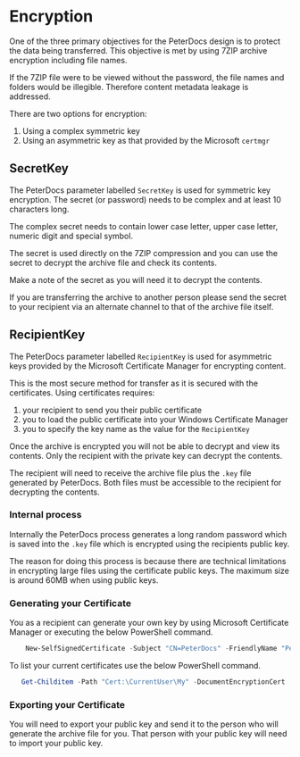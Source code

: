 # Encryption

One of the three primary objectives for the PeterDocs design is to
protect the data being transferred.  This objective is met by
using 7ZIP archive encryption including file names.

If the 7ZIP file were to be viewed without the password, the file names
and folders would be illegible.  Therefore content metadata leakage is
addressed.

There are two options for encryption:

1. Using a complex symmetric key
2. Using an asymmetric key as that provided by the Microsoft ```certmgr```

## SecretKey

The PeterDocs parameter labelled ```SecretKey``` is used for symmetric key
encryption.  The secret (or password) needs to be complex and at least
10 characters long.

The complex secret needs to contain lower case letter, upper case letter,
numeric digit and special symbol.

The secret is used directly on the 7ZIP compression and you can use the
secret to decrypt the archive file and check its contents.

Make a note of the secret as you will need it to decrypt the contents.

If you are transferring the archive to another person please send the
secret to your recipient via an alternate channel to that of the archive
file itself.

## RecipientKey

The PeterDocs parameter labelled ```RecipientKey``` is used for asymmetric
keys provided by the Microsoft Certificate Manager for encrypting content.

This is the most secure method for transfer as it is secured with the
certificates.  Using certificates requires:

1. your recipient to send you their public certificate
2. you to load the public certificate into your Windows Certificate Manager
3. you to specify the key name as the value for  the ```RecipientKey```

Once the archive is encrypted you will not be able to decrypt and view
its contents.  Only the recipient with the private key can decrypt the
contents.

The recipient will need to receive the archive file plus the ```.key```
file generated by PeterDocs.  Both files must be accessible to the
recipient for decrypting the contents.

### Internal process

Internally the PeterDocs process generates a long random password which
is saved into the ```.key``` file which is encrypted using the recipients
public key.

The reason for doing this process is because there are technical limitations
in encrypting large files using the certificate public keys.  The maximum
size is around 60MB when using public keys.

### Generating your Certificate

You as a recipient can generate your own key by using Microsoft Certificate
Manager or executing the below PowerShell command.

```powershell
    New-SelfSignedCertificate -Subject "CN=PeterDocs" -FriendlyName "PeterDocs"  -KeyDescription "Encryption key for PeterDocs data encipherment" -CertStoreLocation "Cert:\CurrentUser\My" -KeyUsage KeyEncipherment,DataEncipherment, KeyAgreement -Type DocumentEncryptionCert
```

To list your current certificates use the below PowerShell command.

```powershell
   Get-Childitem -Path "Cert:\CurrentUser\My" -DocumentEncryptionCert     
```

### Exporting your Certificate

You will need to export your public key and send it to the person who will generate the archive
file for you.  That person with your public key will need to import your public key.
